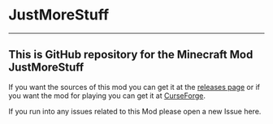 # JustMoreStuff
---
## This is GitHub repository for the Minecraft Mod JustMoreStuff
If you want the sources of this mod you can get it at the 
[releases page](https://github.com/Johan2403/JustMoreStuff/releases) or if you want the mod for playing 
you can get it at [CurseForge](https://www.curseforge.com/minecraft/mc-mods/just-more-stuff).

If you run into any issues related to this Mod please
open a new Issue here.
